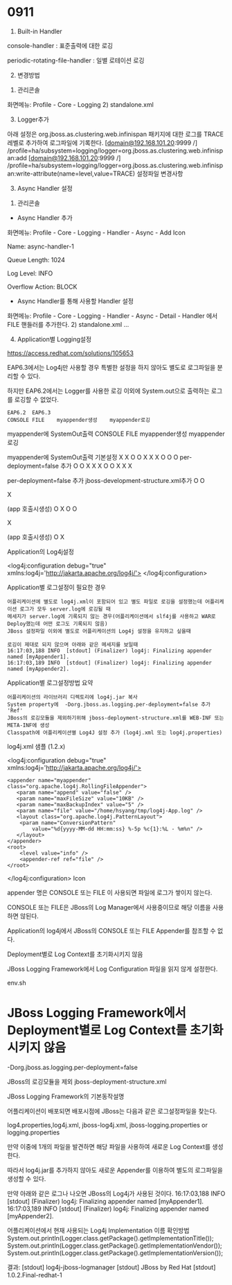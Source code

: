 # 0911

1. Built-in Handler

console-handler : 표준출력에 대한 로깅

periodic-rotating-file-handler : 일별 로테이션 로깅

 
2. 변경방법
1) 관리콘솔

화면메뉴: Profile - Core - Logging
2) standalone.xml
<console-handler name="CONSOLE">
    <level name="INFO"/>
    <formatter>
        <pattern-formatter pattern="%d{HH:mm:ss,SSS} %-5p [%c] (%t) %s%E%n"/>
    </formatter>
</console-handler>
<periodic-rotating-file-handler name="FILE">
    <level name="INFO"/>
    <formatter>
        <pattern-formatter pattern="%d{HH:mm:ss,SSS} %-5p [%c] (%t) %s%E%n"/>
    </formatter>
    <file relative-to="jboss.server.log.dir" path="server.log"/>
    <suffix value=".yyyy-MM-dd"/>
    <append value="true"/>
</periodic-rotating-file-handler>

 
3) Logger추가

아래 설정은 org.jboss.as.clustering.web.infinispan 패키지에 대한 로그를 TRACE 레벨로 추가하여 로그파일에 기록한다.
[domain@192.168.101.20:9999 /] /profile=ha/subsystem=logging/logger=org.jboss.as.clustering.web.infinispan:add
[domain@192.168.101.20:9999 /] /profile=ha/subsystem=logging/logger=org.jboss.as.clustering.web.infinispan:write-attribute(name=level,value=TRACE)
설정파일 변경사항
<logger category="org.jboss.as.clustering.web.infinispan">
    <level name="TRACE"/>
</logger>

 
3. Async Handler 설정
1) 관리콘솔

- Async Handler 추가

화면메뉴: Profile - Core - Logging - Handler - Async - Add
Icon

Name: async-handler-1

Queue Length: 1024

Log Level: INFO

Overflow Action: BLOCK

 

- Async Handler를 통해 사용할 Handler 설정

화면메뉴: Profile - Core - Logging - Handler - Async - Detail - Handler 에서 FILE 핸들러를 추가한다.
2) standalone.xml
            <async-handler name="async-handler-1">
                <level name="INFO"/>
                <queue-length value="512"/>
                <overflow-action value="block"/>
                <subhandlers>
                    <handler name="FILE"/>
                </subhandlers>
            </async-handler>
...
            <root-logger>
                <level name="INFO"/>
                <handlers>
                    <handler name="CONSOLE"/>
                    <handler name="async-handler-1"/>
                </handlers>
            </root-logger>

 

4. Application별 Logging설정

https://access.redhat.com/solutions/105653

 

EAP6.3에서는 Log4j만 사용할 경우 특별한 설정을 하지 않아도 별도로 로그파일을 분리할 수 있다.

하지만 EAP6.2에서는 Logger를 사용한 로깅 이외에 System.out으로 출력하는 로그를 로깅할 수 없었다.

 
 	EAP6.2	EAP6.3
 	CONSOLE	FILE	myappender생성	myappender로깅	

myappender에
SystemOut출력
	CONSOLE	FILE	myappender생성	myappender로깅	

myappender에
SystemOut출력
기본설정	X	X	O	O	X	X	X	O	O	O
per-deployment=false 추가	O	O	X	X	X	O	O	X	X	X

per-deployment=false 추가
jboss-development-structure.xml추가
	O	O	

X

(app 호출시생성)
	O	X	O	O	

X

(app 호출시생성)
	O	X

 

Application의 Log4j설정
<?xml version="1.0" encoding="UTF-8" ?>
<!DOCTYPE log4j:configuration SYSTEM "log4j.dtd">
<log4j:configuration debug="true"
    xmlns:log4j='http://jakarta.apache.org/log4j/'>
    <appender name="myappender" class="org.apache.log4j.RollingFileAppender">
       <param name="append" value="false" />
       <param name="maxFileSize" value="10KB" />
       <param name="maxBackupIndex" value="5" />
       <param name="file" value="/home/hsyang/tmp/mylog4j-App.log" />
       <layout class="org.apache.log4j.PatternLayout">
        <param name="ConversionPattern"
            value="%d{yyyy-MM-dd HH:mm:ss} %-5p %c{1}:%L - %m%n" />
       </layout>
    </appender>
    <root>
        <level value="INFO" />
        <appender-ref ref="myappender" />
    </root>
</log4j:configuration>

 

 
Application별 로그설정이 필요한 경우

    어플리케이션에 별도로 log4j.xml이 포함되어 있고 별도 파일로 로깅을 설정했는데 어플리케이션 로그가 모두 server.log에 로깅될 때
    메세지가 server.log에 기록되지 않는 경우(어플리케이션에서 slf4j를 사용하고 WAR로 Deploy했는데 어떤 로그도 기록되지 않음)
    JBoss 설정파일 이외에 별도로 어플리케이션의 Log4j 설정을 유지하고 싶을때

    로깅이 제대로 되지 않으며 아래와 같은 메세지를 보일때
    16:17:03,188 INFO  [stdout] (Finalizer) log4j: Finalizing appender named [myAppender1].
    16:17:03,189 INFO  [stdout] (Finalizer) log4j: Finalizing appender named [myAppender2].

Application별 로그설정방법 요약

    어플리케이션의 라이브러리 디렉토리에 log4j.jar 복사
    System property에  -Dorg.jboss.as.logging.per-deployment=false 추가 'Ref'
    JBoss의 로깅모듈을 제외하기위해 jboss-deployment-structure.xml를 WEB-INF 또는 META-INF에 생성
    Classpath에 어플리케이션별 Log4J 설정 추가 (log4j.xml 또는 log4j.properties)

 

log4j.xml 샘플 (1.2.x)
<?xml version="1.0" encoding="UTF-8" ?>
<!DOCTYPE log4j:configuration SYSTEM "log4j.dtd">
<log4j:configuration debug="true"
    xmlns:log4j='http://jakarta.apache.org/log4j/'>
     
    <appender name="myappender" class="org.apache.log4j.RollingFileAppender">
       <param name="append" value="false" />
       <param name="maxFileSize" value="10KB" />
       <param name="maxBackupIndex" value="5" />
       <param name="file" value="/home/hsyang/tmp/log4j-App.log" />
       <layout class="org.apache.log4j.PatternLayout">
        <param name="ConversionPattern"
            value="%d{yyyy-MM-dd HH:mm:ss} %-5p %c{1}:%L - %m%n" />
       </layout>
    </appender>
    <root>
        <level value="info" />
        <appender-ref ref="file" />
    </root>
</log4j:configuration>
Icon

appender 명은 CONSOLE 또는 FILE 이 사용되면 파일에 로그가 쌓이지 않는다.

CONSOLE 또는 FILE은 JBoss의 Log Manager에서 사용중이므로 해당 이름을 사용하면 않된다.

Application의 log4j에서 JBoss의 CONSOLE 또는 FILE Appender를 참조할 수 없다.


 

 

Deployment별로 Log Context를 초기화시키지 않음

JBoss Logging Framework에서 Log Configuration 파일을 읽지 않게 설정한다.

env.sh
# JBoss Logging Framework에서 Deployment별로 Log Context를 초기화시키지 않음
-Dorg.jboss.as.logging.per-deployment=false

 

JBoss의 로깅모듈을 제외
jboss-deployment-structure.xml
<jboss-deployment-structure>
  <deployment>
    <exclusions>
      <module name="org.apache.commons.logging" />
      <module name="org.apache.log4j" />
      <module name="org.slf4j" />
    </exclusions>
  </deployment>
</jboss-deployment-structure>

 
JBoss Logging Framework의 기본동작설명

어플리케이션이 배포되면 배포시점에 JBoss는 다음과 같은 로그설정파일을 찾는다.

log4.properties,log4j.xml, jboss-log4j.xml, jboss-logging.properties or logging.properties

만약 이중에 1개의 파일을 발견하면 해당 파일을 사용하여 새로운 Log Context를 생성한다.

따라서 log4j.jar를 추가하지 않아도 새로운 Appender를 이용하여 별도의 로그파일을 생성할 수 있다.

 

만약 아래와 같은 로그나 나오면 JBoss의 Log4j가 사용된 것이다.
16:17:03,188 INFO  [stdout] (Finalizer) log4j: Finalizing appender named [myAppender1].
16:17:03,189 INFO  [stdout] (Finalizer) log4j: Finalizing appender named [myAppender2].

 

어플리케이션에서 현재 사용되는 Log4j Implementation 이름 확인방법
System.out.println(Logger.class.getPackage().getImplementationTitle());
System.out.println(Logger.class.getPackage().getImplementationVendor());
System.out.println(Logger.class.getPackage().getImplementationVersion());
 
결과:
[stdout] log4j-jboss-logmanager
[stdout] JBoss by Red Hat
[stdout] 1.0.2.Final-redhat-1
